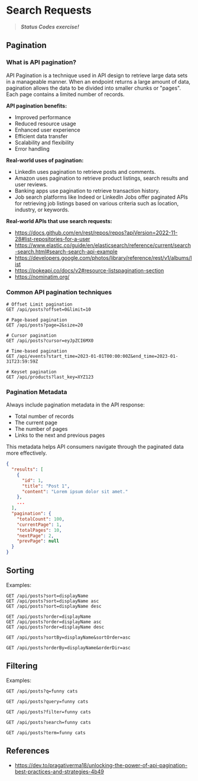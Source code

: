 # Search Requests

> **_Status Codes exercise!_**

## Pagination

### What is API pagination?

API Pagination is a technique used in API design to retrieve large data sets in a manageable manner. When an endpoint returns a large amount of data, pagination allows the data to be divided into smaller chunks or "pages". Each page contains a limited number of records.

**API pagination benefits:**

- Improved performance
- Reduced resource usage
- Enhanced user experience
- Efficient data transfer
- Scalability and flexibility
- Error handling

**Real-world uses of pagination:**

- LinkedIn uses pagination to retrieve posts and comments.
- Amazon uses pagination to retrieve product listings, search results and user reviews.
- Banking apps use pagination to retrieve transaction history.
- Job search platforms like Indeed or LinkedIn Jobs offer paginated APIs for retrieving job listings based on various criteria such as location, industry, or keywords.

**Real-world APIs that use search requests:**

- <https://docs.github.com/en/rest/repos/repos?apiVersion=2022-11-28#list-repositories-for-a-user>
- <https://www.elastic.co/guide/en/elasticsearch/reference/current/search-search.html#search-search-api-example>
- <https://developers.google.com/photos/library/reference/rest/v1/albums/list>
- <https://pokeapi.co/docs/v2#resource-listspagination-section>
- <https://nominatim.org/>

### Common API pagination techniques

```text
# Offset Limit pagination
GET /api/posts?offset=0&limit=10

# Page-based pagination
GET /api/posts?page=2&size=20

# Cursor pagination
GET /api/posts?cursor=eyJpZCI6MX0

# Time-based pagination
GET /api/events?start_time=2023-01-01T00:00:00Z&end_time=2023-01-31T23:59:59Z

# Keyset pagination
GET /api/products?last_key=XYZ123
```

### Pagination Metadata

Always include pagination metadata in the API response:

- Total number of records
- The current page
- The number of pages
- Links to the next and previous pages

This metadata helps API consumers navigate through the paginated data more effectively.

```json
{
  "results": [
    {
      "id": 1,
      "title": "Post 1",
      "content": "Lorem ipsum dolor sit amet."
    },
    ...
  ],
  "pagination": {
    "totalCount": 100,
    "currentPage": 1,
    "totalPages": 10,
    "nextPage": 2,
    "prevPage": null
  }
}
```

## Sorting

Examples:

```text
GET /api/posts?sort=displayName
GET /api/posts?sort=displayName asc
GET /api/posts?sort=displayName desc

GET /api/posts?order=displayName
GET /api/posts?order=displayName asc
GET /api/posts?order=displayName desc

GET /api/posts?sortBy=displayName&sortOrder=asc

GET /api/posts?orderBy=displayName&orderDir=asc
```

## Filtering

Examples:

```text
GET /api/posts?q=funny cats

GET /api/posts?query=funny cats

GET /api/posts?filter=funny cats

GET /api/posts?search=funny cats

GET /api/posts?term=funny cats
```

## References

- <https://dev.to/pragativerma18/unlocking-the-power-of-api-pagination-best-practices-and-strategies-4b49>
